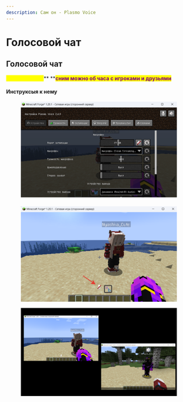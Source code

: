 ```yaml
---
description: Сам он - Plasmo Voice
---
```


# Голосовой чат

## Голосовой чат

<mark style="color:yellow;">**Голосовой чат**</mark>** **<mark style="color:purple;">**сним можно об часа с игроками и друзьями**</mark>

#### **Инструксыя к нему**  <a href="#mod-plasmovoice-https-modrinth.com-plugin-plasmo-voice-versions" id="mod-plasmovoice-https-modrinth.com-plugin-plasmo-voice-versions"></a>



<figure><img src="../../.gitbook/assets/2024-05-03_23-50-46.png" alt=""><figcaption></figcaption></figure>



<figure><img src="../../.gitbook/assets/2024-05-03_23-53-40.png" alt=""><figcaption></figcaption></figure>



<figure><img src="../../.gitbook/assets/2024-05-04_00-00-14 (1).png" alt=""><figcaption></figcaption></figure>
